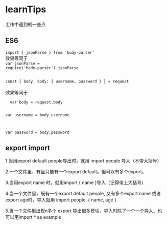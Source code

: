 # learnTips
工作中遇到的一些点

## ES6 
<code>import { jsonParse } from 'body-parser'</code>
<br>
效果等同于<br>
<code>var jsonParse = require('body-parser').jsonParse</code>
<br>


<code>
const { body, body: { username, password } } = request
</code>
<br>
效果等同于
<br>
<code>
  var body = request.body
  
  var username = body.username
  
  var password = body.password
</code>

## export import
1.当用export default people导出时，就用 import people 导入（不带大括号）

2.一个文件里，有且只能有一个export default。但可以有多个export。

3.当用export name 时，就用import { name }导入（记得带上大括号）

4.当一个文件里，既有一个export default people, 又有多个export name 或者 export age时，导入就用 import people, { name, age } 

5.当一个文件里出现n多个 export 导出很多模块，导入时除了一个一个导入，也可以用import * as example

